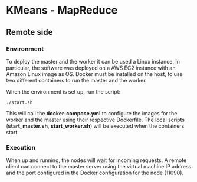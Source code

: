 # KMeans - MapReduce
## Remote side 

### Environment
To deploy the master and the worker it can be used a Linux instance. In particular, the software was deployed on a AWS
EC2 instance with an Amazon Linux image as OS. Docker must be installed on the host, to use two different containers
to run the master and the worker. 

When the environment is set up, run the script:
````
./start.sh
````
This will call the **docker-compose.yml** to configure the images for the worker and the master using their respective
Dockerfile. The local scripts (**start_master.sh**, **start_worker.sh**) will be executed when the containers start.

### Execution
When up and running, the nodes will wait for incoming requests. A remote client can connect to the master server using 
the virtual machine IP address and the port configured in the Docker configuration for the node (11090).